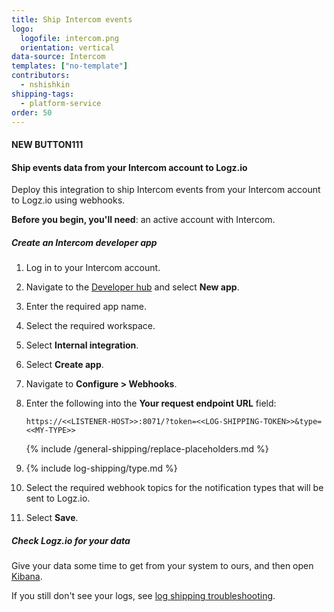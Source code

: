 ```yaml
---
title: Ship Intercom events
logo:
  logofile: intercom.png
  orientation: vertical
data-source: Intercom
templates: ["no-template"]
contributors:
  - nshishkin
shipping-tags:
  - platform-service
order: 50
---
```


#### NEW BUTTON111

<!-- logzio-inject:install:grafana:dashboards ids=[] -->

#### Ship events data from your Intercom account to Logz.io

Deploy this integration to ship Intercom events from your Intercom account to Logz.io using webhooks.

**Before you begin, you'll need**: an active account with Intercom.

<div class="tasklist">

##### Create an Intercom developer app

1. Log in to your Intercom account.

2. Navigate to the [Developer hub](https://app.intercom.com/a/apps/_/developer-hub) and select **New app**.

3. Enter the required app name.

4. Select the required workspace.

5. Select **Internal integration**.

6. Select **Create app**.

7. Navigate to **Configure > Webhooks**.

8. Enter the following into the **Your request endpoint URL** field:

   ```shell
   https://<<LISTENER-HOST>>:8071/?token=<<LOG-SHIPPING-TOKEN>>&type=<<MY-TYPE>>
   ```
      {% include /general-shipping/replace-placeholders.md %}

9. {% include log-shipping/type.md %}

10. Select the required webhook topics for the notification types that will be sent to Logz.io.

11. Select **Save**.


##### Check Logz.io for your data

Give your data some time to get from your system to ours, and then open [Kibana](https://app.logz.io/#/dashboard/kibana).

If you still don't see your logs, see [log shipping troubleshooting]({{site.baseurl}}/user-guide/log-shipping/log-shipping-troubleshooting.html).

</div>
